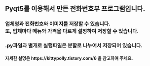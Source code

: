 <h2>Pyqt5를 이용해서 만든 전화번호부 프로그램입니다.<br>

<h3>업체명과 전화번호와 이미지를 저장할 수 있습니다.
<br>
또, 업체마다 메뉴와 가격을 다르게 설정하여 저장할 수 있습니다.
</h3>
<h3>.py파일과 별개로 실행파일은 분할로 나누어서 저장되어 있습니다.</h3>

<h4>자세한 설명은 https://kittypolly.tistory.com/6 을 참고하여 주세요.</h4>
</h2>
